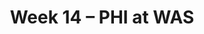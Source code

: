 ---
layout: game
title: Week 14 – PHI at WAS
season: 2001
game_id: 2001_14_PHI_WAS
away_team: PHI
home_team: WAS
---
